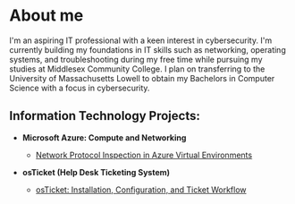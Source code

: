 # About me

I'm an aspiring IT professional with a keen interest in cybersecurity. I'm currently building my foundations in IT skills such as networking, operating systems, and troubleshooting during my free time while pursuing my studies at Middlesex Community College. I plan on transferring to the University of Massachusetts Lowell to obtain my Bachelors in Computer Science with a focus in cybersecurity.

<h2> Information Technology Projects: </h2>

- <b>Microsoft Azure: Compute and Networking</b>
  - [Network Protocol Inspection in Azure Virtual Environments](https://github.com/KimleeHeng/azure-network-protocols)
 
- <b>osTicket (Help Desk Ticketing System)</b>
  - [osTicket: Installation, Configuration, and Ticket Workflow](https://github.com/KimleeHeng/osticket-instructions)


<!--- <b>Microsoft Azure: Active Directory </b>
  - [Configuring Active Directory within Azure Virtual Environments](https://github.com)
- <b>osTicket</b>
  - [osTicket: Prerequisites and Installation](https://github.com)
  - [osTicket: Post-Installation Configuration](https://github.com)
  - [osTicket: Ticket Lifecycle Examples](https://github.com)
<!--
**KimleeHeng/KimleeHeng** is a ✨ _special_ ✨ repository because its `README.md` (this file) appears on your GitHub profile.

Here are some ideas to get you started:

- 🔭 I’m currently working on ...
- 🌱 I’m currently learning ...
- 👯 I’m looking to collaborate on ...
- 🤔 I’m looking for help with ...
- 💬 Ask me about ...
- 📫 How to reach me: ...
- 😄 Pronouns: ...
- ⚡ Fun fact: ...
-->
